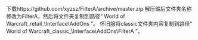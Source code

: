 下载https://github.com/xyzsz/FilterA/archive/master.zip
解压缩后文件夹名称修改为FilterA，然后将文件夹复制到路径“ World of Warcraft\_retail_\Interface\AddOns ”。
怀旧服将classic文件夹内容复制到路径“ World of Warcraft\_classic_\Interface\AddOns\FilterA ”。

